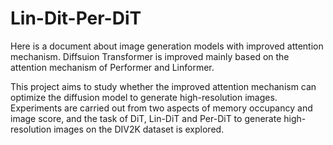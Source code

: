 # Lin-Dit-Per-DiT
Here is a document about image generation models with improved attention mechanism. Diffsuion Transformer is improved mainly based on the attention mechanism of Performer and Linformer.

This project aims to study whether the improved attention mechanism can optimize the diffusion model to generate high-resolution images. Experiments are carried out from two aspects of memory occupancy and image score, and the task of DiT, Lin-DiT and Per-DiT to generate high-resolution images on the DIV2K dataset is explored.
